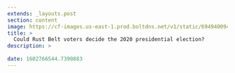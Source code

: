 ```yaml
--- 
extends: _layouts.post 
section: content 
image: https://cf-images.us-east-1.prod.boltdns.net/v1/static/694940094001/bb671702-c23e-4e14-bbbb-8d76ba3b0864/fdd3a065-4e59-4f96-8fbe-74d8e8c46f5c/1280x720/match/image.jpg 
title: > 
  Could Rust Belt voters decide the 2020 presidential election? 
description: > 
   
date: 1602766544.7390883 
--- 
```

